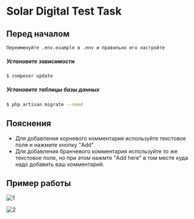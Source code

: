 # Solar Digital Test Task

## Перед началом
`Переименуйте .env.example в .env и правильно его настройте`

##### Установите зависимости
```sh
$ composer update
```

##### Установите таблицы базы данных
```sh
$ php artisan migrate --seed
```

## Пояснения
* Для добавления корневого комментария используйте текстовое поле и нажмите кнопку "Add".
* Для добавления бранчевого комментария используйте то же текстовое поле, но при этом нажмте "Add here" в том месте куда надо добавить ваш комментарий.

## Пример работы
![1](https://i.imgur.com/oOc7Rbb.png)

![2](https://i.imgur.com/dVZYLsM.png)